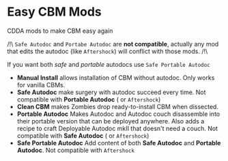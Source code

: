 # Easy CBM Mods
CDDA mods to make CBM easy again

/!\\ `Safe Autodoc` and `Portabe Autodoc` are **not compatible**, actually any mod that edits the autodoc (like `Aftershock`) will conflict with those mods. /!\\

If you want both *safe* and *portable* autodocs use `Safe Portable Autodoc`

- **Manual Install** allows installation of CBM without autodoc.  Only works for vanilla CBMs.
- **Safe Autodoc** make surgery with autodoc succeed every time.  Not compatible with **Portable Autodoc** ( or `Aftershock`)
- **Clean CBM** makes Zombies drop ready-to-install CBM when dissected.
- **Portable Autodoc** Makes Autodoc and Autodoc couch disassemble into their portable version that can be deployed anywhere. Also adds a recipe to craft Deployable Autodoc mkII that doesn't need a couch.    Not compatible with **Safe Autodoc** ( or `Aftershock`)
- **Safe Portable Autodoc** Add content of both **Safe Autodoc** and **Portable Autodoc**.  Not compatible with `Aftershock`
